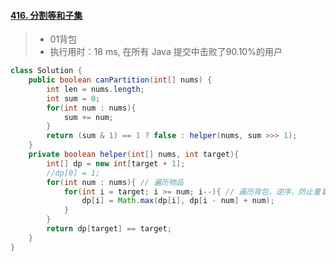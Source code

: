 #### [416. 分割等和子集](https://leetcode-cn.com/problems/partition-equal-subset-sum/)

> - 01背包
> - 执行用时：18 ms, 在所有 Java 提交中击败了90.10%的用户

```java
class Solution {
    public boolean canPartition(int[] nums) {
        int len = nums.length;
        int sum = 0;
        for(int num : nums){
            sum += num;
        }
        return (sum & 1) == 1 ? false : helper(nums, sum >>> 1);
    }
    private boolean helper(int[] nums, int target){
        int[] dp = new int[target + 1];
        //dp[0] = 1;
        for(int num : nums){ // 遍历物品
            for(int i = target; i >= num; i--){ // 遍历背包，逆序，防止重复放入
                dp[i] = Math.max(dp[i], dp[i - num] + num);
            }
        }
        return dp[target] == target;
    }
}
```


